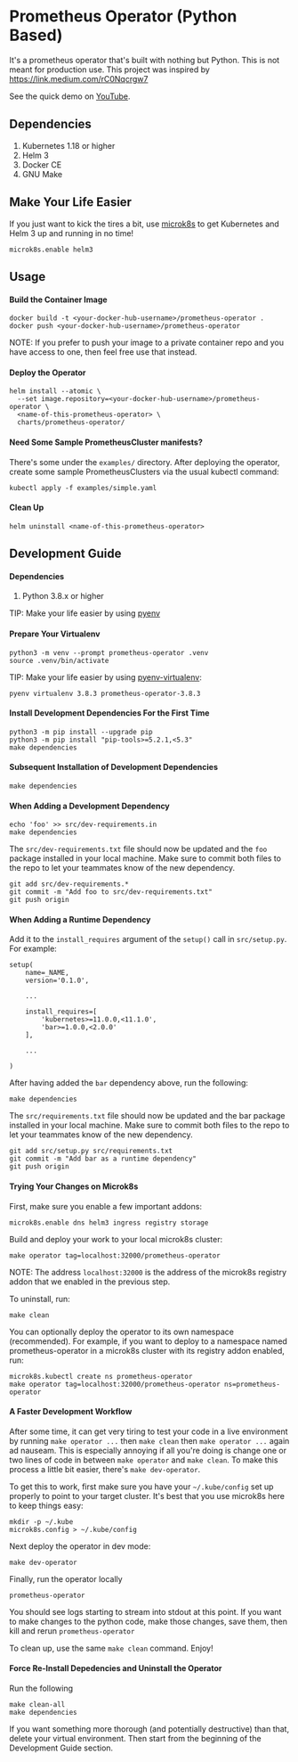 # Prometheus Operator (Python Based)

It's a prometheus operator that's built with nothing but Python. This is
not meant for production use. This project was inspired by
https://link.medium.com/rC0Nqcrgw7

See the quick demo on [YouTube](https://youtu.be/RlhLFxOGE_E).

## Dependencies

1. Kubernetes 1.18 or higher
2. Helm 3
3. Docker CE
4. GNU Make


## Make Your Life Easier

If you just want to kick the tires a bit, use [microk8s](https://microk8s.io/)
to get Kubernetes and Helm 3 up and running in no time!

```
microk8s.enable helm3
```


## Usage


#### Build the Container Image

```
docker build -t <your-docker-hub-username>/prometheus-operator .
docker push <your-docker-hub-username>/prometheus-operator
```

NOTE: If you prefer to push your image to a private container repo and
      you have access to one, then feel free use that instead.


#### Deploy the Operator

```
helm install --atomic \
  --set image.repository=<your-docker-hub-username>/prometheus-operator \
  <name-of-this-prometheus-operator> \
  charts/prometheus-operator/
```

#### Need Some Sample PrometheusCluster manifests?

There's some under the `examples/` directory. After deploying the operator,
create some sample PrometheusClusters via the usual kubectl command:

```
kubectl apply -f examples/simple.yaml
```

#### Clean Up

```
helm uninstall <name-of-this-prometheus-operator>
```


## Development Guide


#### Dependencies

1. Python 3.8.x or higher

TIP: Make your life easier by using [pyenv](https://github.com/pyenv/pyenv-installer)


#### Prepare Your Virtualenv

```
python3 -m venv --prompt prometheus-operator .venv
source .venv/bin/activate
```

TIP: Make your life easier by using [pyenv-virtualenv](https://github.com/pyenv/pyenv-virtualenv):

```
pyenv virtualenv 3.8.3 prometheus-operator-3.8.3
```


#### Install Development Dependencies For the First Time

```
python3 -m pip install --upgrade pip
python3 -m pip install "pip-tools>=5.2.1,<5.3"
make dependencies
```

#### Subsequent Installation of Development Dependencies

```
make dependencies
```

#### When Adding a Development Dependency

```
echo 'foo' >> src/dev-requirements.in
make dependencies
```

The `src/dev-requirements.txt` file should now be updated and the `foo`
package installed in your local machine. Make sure to commit both files
to the repo to let your teammates know of the new dependency.

```
git add src/dev-requirements.*
git commit -m "Add foo to src/dev-requirements.txt"
git push origin
```


#### When Adding a Runtime Dependency

Add it to the `install_requires` argument of the `setup()` call in
`src/setup.py`. For example:

```
setup(
    name=_NAME,
    version='0.1.0',

    ...

    install_requires=[
        'kubernetes>=11.0.0,<11.1.0',
        'bar>=1.0.0,<2.0.0'
    ],

    ...

)
```

After having added the `bar` dependency above, run the following:

```
make dependencies
```

The `src/requirements.txt` file should now be updated and the bar package
installed in your local machine. Make sure to commit both files to the repo
to let your teammates know of the new dependency.

```
git add src/setup.py src/requirements.txt
git commit -m "Add bar as a runtime dependency"
git push origin
```


#### Trying Your Changes on Microk8s

First, make sure you enable a few important addons:

```
microk8s.enable dns helm3 ingress registry storage
```

Build and deploy your work to your local microk8s cluster:

```
make operator tag=localhost:32000/prometheus-operator
```

NOTE: The address `localhost:32000` is the address of the microk8s registry
      addon that we enabled in the previous step.

To uninstall, run:

```
make clean
```

You can optionally deploy the operator to its own namespace (recommended).
For example, if you want to deploy to a namespace named prometheus-operator
in a microk8s cluster with its registry addon enabled, run:

```
microk8s.kubectl create ns prometheus-operator
make operator tag=localhost:32000/prometheus-operator ns=prometheus-operator
```


#### A Faster Development Workflow

After some time, it can get very tiring to test your code in a live environment
by running `make operator ...` then `make clean` then `make operator ...` again
ad nauseam. This is especially annoying if all you're doing is change one or
two lines of code in between `make operator` and `make clean`. To make this
process a little bit easier, there's `make dev-operator`.

To get this to work, first make sure you have your `~/.kube/config` set up properly
to point to your target cluster. It's best that you use microk8s here to keep
things easy:

```
mkdir -p ~/.kube
microk8s.config > ~/.kube/config
```

Next deploy the operator in dev mode:

```
make dev-operator
```

Finally, run the operator locally

```
prometheus-operator
```

You should see logs starting to stream into stdout at this point. If you want
to make changes to the python code, make those changes, save them, then kill
and rerun `prometheus-operator`

To clean up, use the same `make clean` command. Enjoy!


#### Force Re-Install Depedencies and Uninstall the Operator

Run the following

```
make clean-all
make dependencies
```

If you want something more thorough (and potentially destructive) than that,
delete your virtual environment. Then start from the beginning of the
Development Guide section.
